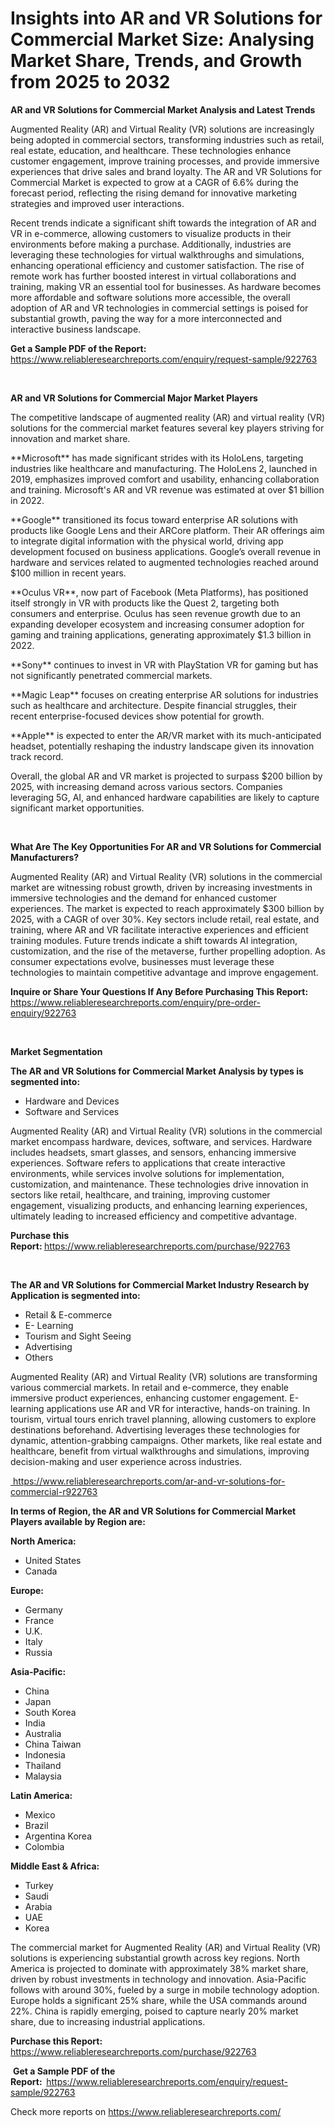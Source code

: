 <p><h1>Insights into AR and VR Solutions for Commercial Market Size: Analysing Market Share, Trends, and Growth from 2025 to 2032</h1></p><p><strong>AR and VR Solutions for Commercial Market Analysis and Latest Trends</strong></p>
<p><p>Augmented Reality (AR) and Virtual Reality (VR) solutions are increasingly being adopted in commercial sectors, transforming industries such as retail, real estate, education, and healthcare. These technologies enhance customer engagement, improve training processes, and provide immersive experiences that drive sales and brand loyalty. The AR and VR Solutions for Commercial Market is expected to grow at a CAGR of 6.6% during the forecast period, reflecting the rising demand for innovative marketing strategies and improved user interactions.</p><p>Recent trends indicate a significant shift towards the integration of AR and VR in e-commerce, allowing customers to visualize products in their environments before making a purchase. Additionally, industries are leveraging these technologies for virtual walkthroughs and simulations, enhancing operational efficiency and customer satisfaction. The rise of remote work has further boosted interest in virtual collaborations and training, making VR an essential tool for businesses. As hardware becomes more affordable and software solutions more accessible, the overall adoption of AR and VR technologies in commercial settings is poised for substantial growth, paving the way for a more interconnected and interactive business landscape.</p></p>
<p><strong>Get a Sample PDF of the Report:&nbsp;</strong> <a href="https://www.reliableresearchreports.com/enquiry/request-sample/922763?utm_campaign=2243&utm_medium=2&utm_source=Github&utm_content=ia&utm_term=07032025&utm_id=ar-and-vr-solutions-for-commercial">https://www.reliableresearchreports.com/enquiry/request-sample/922763</a></p>
<p>&nbsp;</p>
<p><strong>AR and VR Solutions for Commercial Major Market Players</strong></p>
<p><p>The competitive landscape of augmented reality (AR) and virtual reality (VR) solutions for the commercial market features several key players striving for innovation and market share. </p><p>**Microsoft** has made significant strides with its HoloLens, targeting industries like healthcare and manufacturing. The HoloLens 2, launched in 2019, emphasizes improved comfort and usability, enhancing collaboration and training. Microsoft's AR and VR revenue was estimated at over $1 billion in 2022.</p><p>**Google** transitioned its focus toward enterprise AR solutions with products like Google Lens and their ARCore platform. Their AR offerings aim to integrate digital information with the physical world, driving app development focused on business applications. Google’s overall revenue in hardware and services related to augmented technologies reached around $100 million in recent years.</p><p>**Oculus VR**, now part of Facebook (Meta Platforms), has positioned itself strongly in VR with products like the Quest 2, targeting both consumers and enterprise. Oculus has seen revenue growth due to an expanding developer ecosystem and increasing consumer adoption for gaming and training applications, generating approximately $1.3 billion in 2022.</p><p>**Sony** continues to invest in VR with PlayStation VR for gaming but has not significantly penetrated commercial markets. </p><p>**Magic Leap** focuses on creating enterprise AR solutions for industries such as healthcare and architecture. Despite financial struggles, their recent enterprise-focused devices show potential for growth.</p><p>**Apple** is expected to enter the AR/VR market with its much-anticipated headset, potentially reshaping the industry landscape given its innovation track record.</p><p>Overall, the global AR and VR market is projected to surpass $200 billion by 2025, with increasing demand across various sectors. Companies leveraging 5G, AI, and enhanced hardware capabilities are likely to capture significant market opportunities.</p></p>
<p>&nbsp;</p>
<p><strong>What Are The Key Opportunities For AR and VR Solutions for Commercial Manufacturers?</strong></p>
<p><p>Augmented Reality (AR) and Virtual Reality (VR) solutions in the commercial market are witnessing robust growth, driven by increasing investments in immersive technologies and the demand for enhanced customer experiences. The market is expected to reach approximately $300 billion by 2025, with a CAGR of over 30%. Key sectors include retail, real estate, and training, where AR and VR facilitate interactive experiences and efficient training modules. Future trends indicate a shift towards AI integration, customization, and the rise of the metaverse, further propelling adoption. As consumer expectations evolve, businesses must leverage these technologies to maintain competitive advantage and improve engagement.</p></p>
<p><strong>Inquire or Share Your Questions If Any Before Purchasing This Report:</strong> <a href="https://www.reliableresearchreports.com/enquiry/pre-order-enquiry/922763?utm_campaign=2243&utm_medium=2&utm_source=Github&utm_content=ia&utm_term=07032025&utm_id=ar-and-vr-solutions-for-commercial">https://www.reliableresearchreports.com/enquiry/pre-order-enquiry/922763</a></p>
<p>&nbsp;</p>
<p><strong>Market Segmentation</strong></p>
<p><strong>The AR and VR Solutions for Commercial Market Analysis by types is segmented into:</strong></p>
<p><ul><li>Hardware and Devices</li><li>Software and Services</li></ul></p>
<p><p>Augmented Reality (AR) and Virtual Reality (VR) solutions in the commercial market encompass hardware, devices, software, and services. Hardware includes headsets, smart glasses, and sensors, enhancing immersive experiences. Software refers to applications that create interactive environments, while services involve solutions for implementation, customization, and maintenance. These technologies drive innovation in sectors like retail, healthcare, and training, improving customer engagement, visualizing products, and enhancing learning experiences, ultimately leading to increased efficiency and competitive advantage.</p></p>
<p><strong>Purchase this Report:&nbsp;</strong><a href="https://www.reliableresearchreports.com/purchase/922763?utm_campaign=2243&utm_medium=2&utm_source=Github&utm_content=ia&utm_term=07032025&utm_id=ar-and-vr-solutions-for-commercial">https://www.reliableresearchreports.com/purchase/922763</a></p>
<p>&nbsp;</p>
<p><strong>The AR and VR Solutions for Commercial Market Industry Research by Application is segmented into:</strong></p>
<p><ul><li>Retail & E-commerce</li><li>E- Learning</li><li>Tourism and Sight Seeing</li><li>Advertising</li><li>Others</li></ul></p>
<p><p>Augmented Reality (AR) and Virtual Reality (VR) solutions are transforming various commercial markets. In retail and e-commerce, they enable immersive product experiences, enhancing customer engagement. E-learning applications use AR and VR for interactive, hands-on training. In tourism, virtual tours enrich travel planning, allowing customers to explore destinations beforehand. Advertising leverages these technologies for dynamic, attention-grabbing campaigns. Other markets, like real estate and healthcare, benefit from virtual walkthroughs and simulations, improving decision-making and user experience across industries.</p></p>
<p><a href="https://www.reliableresearchreports.com/ar-and-vr-solutions-for-commercial-r922763?utm_campaign=2243&utm_medium=2&utm_source=Github&utm_content=ia&utm_term=07032025&utm_id=ar-and-vr-solutions-for-commercial">&nbsp;https://www.reliableresearchreports.com/ar-and-vr-solutions-for-commercial-r922763</a></p>
<p><strong>In terms of Region, the AR and VR Solutions for Commercial Market Players available by Region are:</strong></p>
<p>
    <p> <strong> North America: </strong>
        <ul>
            <li>United States</li>
            <li>Canada</li>
        </ul>
        </p> 
    <p> <strong> Europe: </strong>
        <ul>
            <li>Germany</li>
            <li>France</li>
            <li>U.K.</li>
            <li>Italy</li>
            <li>Russia</li>
        </ul>
        </p> 
    <p> <strong> Asia-Pacific: </strong>
        <ul>
            <li>China</li>
            <li>Japan</li>
            <li>South Korea</li>
            <li>India</li>
            <li>Australia</li>
            <li>China Taiwan</li>
            <li>Indonesia</li>
            <li>Thailand</li>
            <li>Malaysia</li>
        </ul>
        </p> 
    <p> <strong> Latin America: </strong>
        <ul>
            <li>Mexico</li>
            <li>Brazil</li>
            <li>Argentina Korea</li>
            <li>Colombia</li>
        </ul>
        </p> 
    <p> <strong> Middle East & Africa: </strong>
        <ul>
            <li>Turkey</li>
            <li>Saudi</li>
            <li>Arabia</li>
            <li>UAE</li>
            <li>Korea</li>
        </ul>
    </p>
    </p>
<p><p>The commercial market for Augmented Reality (AR) and Virtual Reality (VR) solutions is experiencing substantial growth across key regions. North America is projected to dominate with approximately 38% market share, driven by robust investments in technology and innovation. Asia-Pacific follows with around 30%, fueled by a surge in mobile technology adoption. Europe holds a significant 25% share, while the USA commands around 22%. China is rapidly emerging, poised to capture nearly 20% market share, due to increasing industrial applications.</p></p>
<p><strong>Purchase this Report: </strong><a href="https://www.reliableresearchreports.com/purchase/922763?utm_campaign=2243&utm_medium=2&utm_source=Github&utm_content=ia&utm_term=07032025&utm_id=ar-and-vr-solutions-for-commercial">https://www.reliableresearchreports.com/purchase/922763</a></p>
<p>&nbsp;<strong>Get a Sample PDF of the Report:&nbsp;&nbsp;</strong><a href="https://www.reliableresearchreports.com/enquiry/request-sample/922763?utm_campaign=2243&utm_medium=2&utm_source=Github&utm_content=ia&utm_term=07032025&utm_id=ar-and-vr-solutions-for-commercial">https://www.reliableresearchreports.com/enquiry/request-sample/922763</a></p>
<p><strong></strong></p>
<p>Check more reports on <a href="https://www.reliableresearchreports.com/?utm_campaign=2243&utm_medium=2&utm_source=Github&utm_content=ia&utm_term=07032025&utm_id=ar-and-vr-solutions-for-commercial">https://www.reliableresearchreports.com/</a></p>